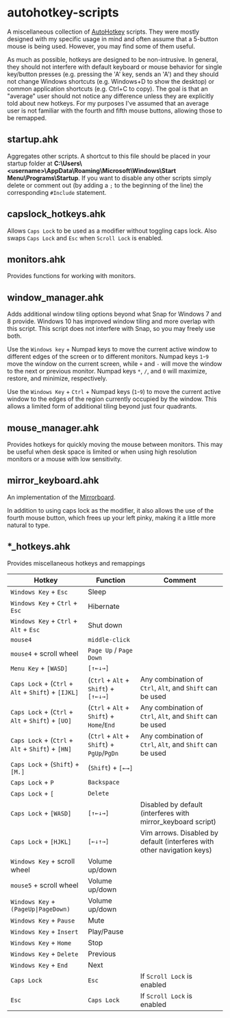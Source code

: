 # autohotkey-scripts
A miscellaneous collection of [AutoHotkey](http://ahkscript.org/) scripts. They were mostly designed
with my specific usage in mind and often assume that a 5-button mouse is being used. However, you
may find some of them useful.

As much as possible, hotkeys are designed to be non-intrusive. In general, they should not interfere
with default keyboard or mouse behavior for single key/button presses (e.g. pressing the 'A' key,
sends an 'A') and they should not change Windows shortcuts (e.g. Windows+D to show the desktop) or
common application shortcuts (e.g. Ctrl+C to copy). The goal is that an "average" user should not
notice any difference unless they are explicitly told about new hotkeys. For my purposes I've
assumed that an average user is not familiar with the fourth and fifth mouse buttons, allowing those
to be remapped.

## startup.ahk
Aggregates other scripts. A shortcut to this file should be placed in your startup folder at
**C:\\Users\\&lt;username&gt;\\AppData\\Roaming\\Microsoft\\Windows\\Start Menu\\Programs\\Startup**.
If you want to disable any other scripts simply delete or comment out (by adding a `;` to the
beginning of the line) the corresponding `#Include` statement.

## capslock_hotkeys.ahk
Allows `Caps Lock` to be used as a modifier without toggling caps lock. Also swaps `Caps Lock` and
`Esc` when `Scroll Lock` is enabled.

## monitors.ahk
Provides functions for working with monitors.

## window_manager.ahk
Adds additional window tiling options beyond what Snap for Windows 7 and 8 provide. Windows 10 has
improved window tiling and more overlap with this script. This script does not interfere with Snap,
so you may freely use both.

Use the `Windows key` + Numpad keys to move the current active window to different edges of the
screen or to different monitors. Numpad keys `1`-`9` move the window on the current screen, while
`+` and `-` will move the window to the next or previous monitor. Numpad keys `*`, `/`, and `0` will
maximize, restore, and minimize, respectively.

Use the `Windows Key` + `Ctrl` + Numpad keys (`1`-`9`) to move the current active window to the
edges of the region currently occupied by the window. This allows a limited form of additional
tiling beyond just four quadrants.

## mouse_manager.ahk
Provides hotkeys for quickly moving the mouse between monitors. This may be useful when desk space
is limited or when using high resolution monitors or a mouse with low sensitivity.

## mirror_keyboard.ahk
An implementation of the
[Mirrorboard](http://blog.xkcd.com/2007/08/14/mirrorboard-a-one-handed-keyboard-layout-for-the-lazy/).

In addition to using caps lock as the modifier, it also allows the use of the fourth mouse button,
which frees up your left pinky, making it a little more natural to type.

## *_hotkeys.ahk
Provides miscellaneous hotkeys and remappings

Hotkey | Function | Comment
-------|----------|--------
`Windows Key` + `Esc` | Sleep
`Windows Key` + `Ctrl` + `Esc` | Hibernate
`Windows Key` + `Ctrl` + `Alt` + `Esc` | Shut down
`mouse4` | `middle-click`
`mouse4` + scroll wheel | `Page Up` / `Page Down`
`Menu Key` + `[WASD]` | `[↑←↓→]`
`Caps Lock` + (`Ctrl` + `Alt` + `Shift`) + `[IJKL]` | (`Ctrl` + `Alt` + `Shift`) + `[↑←↓→]` | Any combination of `Ctrl`, `Alt`, and `Shift` can be used
`Caps Lock` + (`Ctrl` + `Alt` + `Shift`) + `[UO]` | (`Ctrl` + `Alt` + `Shift`) + `Home`/`End` | Any combination of `Ctrl`, `Alt`, and `Shift` can be used
`Caps Lock` + (`Ctrl` + `Alt` + `Shift`) + `[HN]` | (`Ctrl` + `Alt` + `Shift`) + `PgUp`/`PgDn` | Any combination of `Ctrl`, `Alt`, and `Shift` can be used
`Caps Lock` + (`Shift`) + `[M.]` | (`Shift`) + `[←→]`
`Caps Lock` + `P` | `Backspace`
`Caps Lock` + `[` | `Delete`
`Caps Lock` + `[WASD]` | `[↑←↓→]` | Disabled by default (interferes with mirror_keyboard script)
`Caps Lock` + `[HJKL]` | `[←↓↑→]` | Vim arrows. Disabled by default (interferes with other navigation keys)
`Windows Key` + scroll wheel | Volume up/down
`mouse5` + scroll wheel | Volume up/down
`Windows Key` + `(PageUp\|PageDown)` | Volume up/down
`Windows Key` + `Pause` | Mute
`Windows Key` + `Insert` | Play/Pause
`Windows Key` + `Home` | Stop
`Windows Key` + `Delete` | Previous
`Windows Key` + `End` | Next
`Caps Lock` | `Esc` | If `Scroll Lock` is enabled
`Esc` | `Caps Lock` | If `Scroll Lock` is enabled
